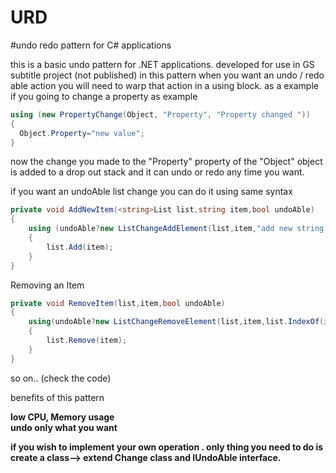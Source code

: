 # URD
#undo redo pattern for C# applications


this is a basic undo pattern for .NET applications. developed for use in GS subtitle project (not published) 
in this pattern when you want an undo / redo able action you will need to warp that action in a using block.
as a example if you going to change a property 
as example
```C#
using (new PropertyChange(Object, "Property", "Property changed "))
{
  Object.Property="new value";
}
```
now the change you made to the "Property" property of the "Object" object is added to a drop out stack and it can undo or redo any time you want.

if you want an undoAble list change you can do it using same syntax

```C#
private void AddNewItem(<string>List list,string item,bool undoAble)
{
	using (undoAble?new ListChangeAddElement(list,item,"add new string to the string list"):null) //you can use a condition then you can minimize code
	{
		list.Add(item);
	}
}
```

Removing an Item 
```C#
private void RemoveItem(list,item,bool undoAble)
{
	using(undoAble?new ListChangeRemoveElement(list,item,list.IndexOf(item)," remove "+item+" from the string list"))
	{
		list.Remove(item);
	}
}
```
so on.. (check the code)

benefits of this pattern 

<b>low CPU, Memory usage<br/> 
undo only what you want</b>

<b>if you wish to implement your own operation . only thing you need to do is create a class--> extend Change class and IUndoAble interface.</b> 


